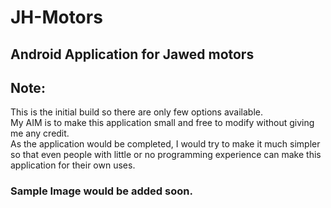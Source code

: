 # JH-Motors
## Android Application for Jawed motors

## Note:
This is the initial build so there are only few options available.</br>
My AIM is to make this application small and free to modify without giving me any credit.</br>
As the application would be completed, I would try to make it much simpler so that even people with little
or no programming experience can make this application for their own uses.

### __Sample Image would be added soon__.

